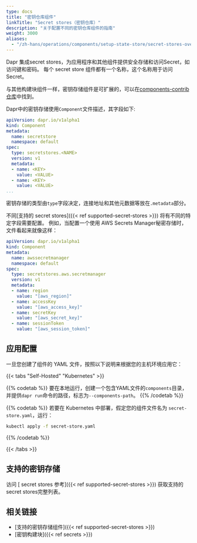 ```yaml
---
type: docs
title: "密钥仓库组件"
linkTitle: "Secret stores（密钥仓库）"
description: "关于配置不同的密钥仓库组件的指南"
weight: 3000
aliases:
  - "/zh-hans/operations/components/setup-state-store/secret-stores-overview/"
---
```


Dapr 集成secret stores，为应用程序和其他组件提供安全存储和访问Secret，如访问键和密码。 每个 secret store 组件都有一个名称，这个名称用于访问 Secret。

与其他构建块组件一样，密钥存储组件是可扩展的，可以在[components-contrib 仓库](https://github.com/dapr/components-contrib)中找到。

Dapr中的密钥存储使用`Component`文件描述，其字段如下:

```yaml
apiVersion: dapr.io/v1alpha1
kind: Component
metadata:
  name: secretstore
  namespace: default
spec:
  type: secretstores.<NAME>
  version: v1
  metadata:
  - name: <KEY>
    value: <VALUE>
  - name: <KEY>
    value: <VALUE>
...
```

密钥存储的类型由`type`字段决定，连接地址和其他元数据等放在`.metadata`部分。

不同[支持的 secret stores]({{< ref supported-secret-stores >}}) 将有不同的特定字段需要配置。 例如，当配置一个使用 AWS Secrets Manager秘密存储时，文件看起来就像这样：

```yaml
apiVersion: dapr.io/v1alpha1
kind: Component
metadata:
  name: awssecretmanager
  namespace: default
spec:
  type: secretstores.aws.secretmanager
  version: v1
  metadata:
  - name: region
    value: "[aws_region]"
  - name: accessKey
    value: "[aws_access_key]"
  - name: secretKey
    value: "[aws_secret_key]"
  - name: sessionToken
    value: "[aws_session_token]"
```

## 应用配置

一旦您创建了组件的 YAML 文件，按照以下说明来根据您的主机环境应用它：


{{< tabs "Self-Hosted" "Kubernetes" >}}

{{% codetab %}}
要在本地运行，创建一个包含YAML文件的`components`目录，并提供`dapr run`命令的路径，标志为`--components-path`。
{{% /codetab %}}

{{% codetab %}}
若要在 Kubernetes 中部署，假定您的组件文件名为 `secret-store.yaml`，运行：

```bash
kubectl apply -f secret-store.yaml
```
{{% /codetab %}}

{{< /tabs >}}

## 支持的密钥存储

访问 [ secret stores 参考]({{< ref supported-secret-stores >}}) 获取支持的secret stores完整列表。


## 相关链接

- [支持的密钥存储组件]({{< ref supported-secret-stores >}})
- [密钥构建块]({{< ref secrets >}})
